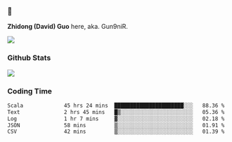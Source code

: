 ### 👋 

**Zhidong (David) Guo** here, aka. Gun9niR.

![](https://komarev.com/ghpvc/?username=Gun9niR&label=Total+Views)

### Github Stats

<img src="https://github-readme-stats.vercel.app/api?username=Gun9niR&count_private=true&show_icons=true&theme=vue-dark&hide_title=true">

### Coding Time

<!--START_SECTION:waka-->

```txt
Scala             45 hrs 24 mins  ██████████████████████░░░   88.36 %
Text              2 hrs 45 mins   █▒░░░░░░░░░░░░░░░░░░░░░░░   05.36 %
Log               1 hr 7 mins     ▓░░░░░░░░░░░░░░░░░░░░░░░░   02.18 %
JSON              58 mins         ▒░░░░░░░░░░░░░░░░░░░░░░░░   01.91 %
CSV               42 mins         ▒░░░░░░░░░░░░░░░░░░░░░░░░   01.39 %
```

<!--END_SECTION:waka-->
